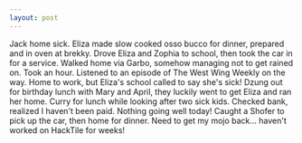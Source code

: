 ```yaml
---
layout: post
---
```


Jack home sick. Eliza made slow cooked osso bucco for dinner, prepared and in
oven at brekky. Drove Eliza and Zophia to school, then took the car in for a
service. Walked home via Garbo, somehow managing not to get rained on. Took an
hour. Listened to an episode of The West Wing Weekly on the way. Home to work,
but Eliza's school called to say she's sick! Dzung out for birthday lunch with
Mary and April, they luckily went to get Eliza and ran her home. Curry for lunch
while looking after two sick kids. Checked bank, realized I haven't been paid.
Nothing going well today! Caught a Shofer to pick up the car, then home for
dinner. Need to get my mojo back... haven't worked on HackTile for weeks!
